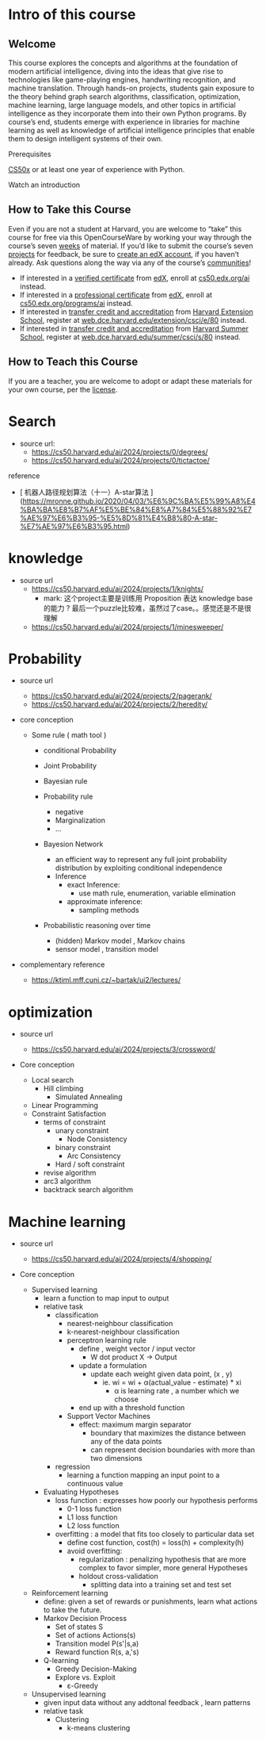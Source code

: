 # Intro of this course

## Welcome

This course explores the concepts and algorithms at the foundation of modern artificial intelligence, diving into the ideas that give rise to technologies like game-playing engines, handwriting recognition, and machine translation. Through hands-on projects, students gain exposure to the theory behind graph search algorithms, classification, optimization, machine learning, large language models, and other topics in artificial intelligence as they incorporate them into their own Python programs. By course’s end, students emerge with experience in libraries for machine learning as well as knowledge of artificial intelligence principles that enable them to design intelligent systems of their own.

Prerequisites

[CS50x](https://cs50.harvard.edu/x) or at least one year of experience with Python.

Watch an introduction

## How to Take this Course

Even if you are not a student at Harvard, you are welcome to “take” this course for free via this OpenCourseWare by working your way through the course’s seven [weeks](https://cs50.harvard.edu/ai/2024/weeks/) of material. If you’d like to submit the course’s seven [projects](https://cs50.harvard.edu/ai/2024/projects/) for feedback, be sure to [create an edX account](https://courses.edx.org/register), if you haven’t already. Ask questions along the way via any of the course’s [communities](https://cs50.harvard.edu/ai/2024/communities/)!

- If interested in a [verified certificate](https://www.edx.org/verified-certificate) from [edX](https://www.edx.org/), enroll at [cs50.edx.org/ai](https://cs50.edx.org/ai) instead.
- If interested in a [professional certificate](https://www.edx.org/professional-certificate) from [edX](https://www.edx.org/), enroll at [cs50.edx.org/programs/ai](https://cs50.edx.org/programs/ai) instead.
- If interested in [transfer credit and accreditation](https://extension.harvard.edu/for-students/student-policies-conduct/transfer-credits-accreditation/) from [Harvard Extension School](https://www.extension.harvard.edu/), register at [web.dce.harvard.edu/extension/csci/e/80](https://web.dce.harvard.edu/extension/csci/e/80) instead.
- If interested in [transfer credit and accreditation](https://summer.harvard.edu/academic-opportunities-support/policies-and-regulations/academic-policies/transfer-credit-accreditation/) from [Harvard Summer School](https://www.summer.harvard.edu/), register at [web.dce.harvard.edu/summer/csci/s/80](https://web.dce.harvard.edu/summer/csci/s/80) instead.

## How to Teach this Course

If you are a teacher, you are welcome to adopt or adapt these materials for your own course, per the [license](https://cs50.harvard.edu/ai/2024/license/).

# Search

- source url:
  - https://cs50.harvard.edu/ai/2024/projects/0/degrees/
  - https://cs50.harvard.edu/ai/2024/projects/0/tictactoe/

reference

- [ 机器人路径规划算法（十一）A-star算法 ] (https://mronne.github.io/2020/04/03/%E6%9C%BA%E5%99%A8%E4%BA%BA%E8%B7%AF%E5%BE%84%E8%A7%84%E5%88%92%E7%AE%97%E6%B3%95-%E5%8D%81%E4%B8%80-A-star-%E7%AE%97%E6%B3%95.html)

# knowledge

- source url
  - https://cs50.harvard.edu/ai/2024/projects/1/knights/
    - mark: 这个project主要是训练用 Proposition 表达 knowledge base 的能力 ? 最后一个puzzle比较难，虽然过了case。。感觉还是不是很理解
  - https://cs50.harvard.edu/ai/2024/projects/1/minesweeper/

# Probability

- source url

  - https://cs50.harvard.edu/ai/2024/projects/2/pagerank/
  - https://cs50.harvard.edu/ai/2024/projects/2/heredity/

- core conception

  - Some rule ( math tool )

    - conditional Probability
    - Joint Probability
    - Bayesian rule
    - Probability rule

      - negative
      - Marginalization
      - ...

    - Bayesion Network

      - an efficient way to represent any full joint probability distribution by exploiting conditional independence
      - Inference
        - exact Inference:
          - use math rule, enumeration, variable elimination
        - approximate inference:
          - sampling methods

    - Probabilistic reasoning over time
      - (hidden) Markov model , Markov chains
      - sensor model , transition model

- complementary reference
  - https://ktiml.mff.cuni.cz/~bartak/ui2/lectures/

# optimization

- source url

  - https://cs50.harvard.edu/ai/2024/projects/3/crossword/

- Core conception
  - Local search
    - Hill climbing
      - Simulated Annealing
  - Linear Programming
  - Constraint Satisfaction
    - terms of constraint
      - unary constraint
        - Node Consistency
      - binary constraint
        - Arc Consistency
      - Hard / soft constraint
    - revise algorithm
    - arc3 algorithm
    - backtrack search algorithm

# Machine learning

- source url

  - https://cs50.harvard.edu/ai/2024/projects/4/shopping/

- Core conception
  - Supervised learning
    - learn a function to map input to output
    - relative task
      - classification
        - nearest-neighbour classification
        - k-nearest-neighbour classification
        - perceptron learning rule
          - define , weight vector / input vector
            - W dot product X -> Output
          - update a formulation
            - update each weight given data point, (x , y)
              - ie. wi = wi + α(actual_value - estimate) \* xi
                - α is learning rate , a number which we choose
          - end up with a threshold function
        - Support Vector Machines
          - effect: maximum margin separator
            - boundary that maximizes the distance between any of the data points
            - can represent decision boundaries with more than two dimensions
      - regression
        - learning a function mapping an input point to a continuous value
    - Evaluating Hypotheses
      - loss function : expresses how poorly our hypothesis performs
        - 0-1 loss function
        - L1 loss function
        - L2 loss function
      - overfitting : a model that fits too closely to particular data set
        - define cost function, cost(h) = loss(h) + complexity(h)
        - avoid overfitting:
          - regularization : penalizing hypothesis that are more complex to favor simpler, more general Hypotheses
          - holdout cross-validation
            - splitting data into a training set and test set
  - Reinforcement learning
    - define: given a set of rewards or punishments, learn what actions to take the future.
    - Markov Decision Process
      - Set of states S
      - Set of actions Actions(s)
      - Transition model P(s'|s,a)
      - Reward function R(s, a,'s)
    - Q-learning
      - Greedy Decision-Making
      - Explore vs. Exploit
        - ε-Greedy
  - Unsupervised learning
    - given input data without any addtonal feedback , learn patterns
    - relative task
      - Clustering
        - k-means clustering
